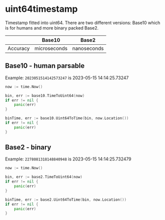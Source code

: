 # uint64timestamp

Timestamp fitted into uint64. 
There are two different versions: Base10 which is for humans and more binary packed Base2. 



|          | Base10       | Base2       |
|----------|--------------|-------------|
| Accuracy | microseconds | nanoseconds |



## Base10 - human parsable

Example:
`2023051514142573247` is 2023-05-15 14:14:25.73247

```go
now := time.Now()

bin, err := base10.TimeToUint64(now)
if err != nil {
    panic(err)
}

binTime, err := base10.Uint64ToTime(bin, now.Location())
if err != nil {
    panic(err)
}
```


## Base2 - binary

Example:
`2278081318148840948` is 2023-05-15 14:14:25.732479

```go
now := time.Now()

bin, err := base2.TimeToUint64(now)
if err != nil {
    panic(err)
}

binTime, err := base2.Uint64ToTime(bin, now.Location())
if err != nil {
    panic(err)
}
```